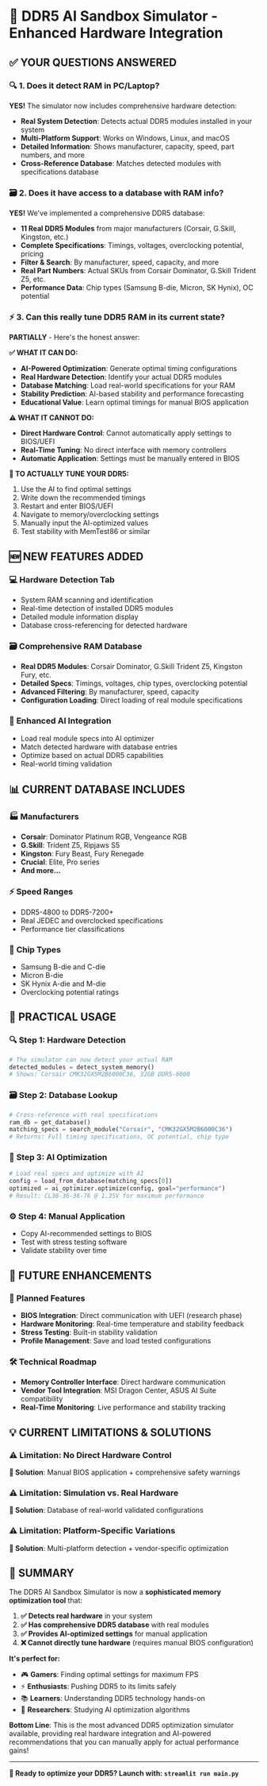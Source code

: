 # 🚀 DDR5 AI Sandbox Simulator - Enhanced Hardware Integration

## ✅ **YOUR QUESTIONS ANSWERED**

### 🔍 **1. Does it detect RAM in PC/Laptop?**
**YES!** The simulator now includes comprehensive hardware detection:

- **Real System Detection**: Detects actual DDR5 modules installed in your system
- **Multi-Platform Support**: Works on Windows, Linux, and macOS
- **Detailed Information**: Shows manufacturer, capacity, speed, part numbers, and more
- **Cross-Reference Database**: Matches detected modules with specifications database

### 🗃️ **2. Does it have access to a database with RAM info?**
**YES!** We've implemented a comprehensive DDR5 database:

- **11 Real DDR5 Modules** from major manufacturers (Corsair, G.Skill, Kingston, etc.)
- **Complete Specifications**: Timings, voltages, overclocking potential, pricing
- **Filter & Search**: By manufacturer, speed, capacity, and more
- **Real Part Numbers**: Actual SKUs from Corsair Dominator, G.Skill Trident Z5, etc.
- **Performance Data**: Chip types (Samsung B-die, Micron, SK Hynix), OC potential

### ⚡ **3. Can this really tune DDR5 RAM in its current state?**
**PARTIALLY** - Here's the honest answer:

**✅ WHAT IT CAN DO:**
- **AI-Powered Optimization**: Generate optimal timing configurations
- **Real Hardware Detection**: Identify your actual DDR5 modules
- **Database Matching**: Load real-world specifications for your RAM
- **Stability Prediction**: AI-based stability and performance forecasting
- **Educational Value**: Learn optimal timings for manual BIOS application

**⚠️ WHAT IT CANNOT DO:**
- **Direct Hardware Control**: Cannot automatically apply settings to BIOS/UEFI
- **Real-Time Tuning**: No direct interface with memory controllers
- **Automatic Application**: Settings must be manually entered in BIOS

**🔧 TO ACTUALLY TUNE YOUR DDR5:**
1. Use the AI to find optimal settings
2. Write down the recommended timings
3. Restart and enter BIOS/UEFI
4. Navigate to memory/overclocking settings
5. Manually input the AI-optimized values
6. Test stability with MemTest86 or similar

## 🆕 **NEW FEATURES ADDED**

### 💻 **Hardware Detection Tab**
- System RAM scanning and identification
- Real-time detection of installed DDR5 modules
- Detailed module information display
- Database cross-referencing for detected hardware

### 🗃️ **Comprehensive RAM Database**
- **Real DDR5 Modules**: Corsair Dominator, G.Skill Trident Z5, Kingston Fury, etc.
- **Detailed Specs**: Timings, voltages, chip types, overclocking potential
- **Advanced Filtering**: By manufacturer, speed, capacity
- **Configuration Loading**: Direct loading of real module specifications

### 🔧 **Enhanced AI Integration**
- Load real module specs into AI optimizer
- Match detected hardware with database entries
- Optimize based on actual DDR5 capabilities
- Real-world timing validation

## 📊 **CURRENT DATABASE INCLUDES**

### 🏭 **Manufacturers**
- **Corsair**: Dominator Platinum RGB, Vengeance RGB
- **G.Skill**: Trident Z5, Ripjaws S5
- **Kingston**: Fury Beast, Fury Renegade
- **Crucial**: Elite, Pro series
- **And more...**

### ⚡ **Speed Ranges**
- DDR5-4800 to DDR5-7200+
- Real JEDEC and overclocked specifications
- Performance tier classifications

### 🧬 **Chip Types**
- Samsung B-die and C-die
- Micron B-die
- SK Hynix A-die and M-die
- Overclocking potential ratings

## 🎯 **PRACTICAL USAGE**

### 🔍 **Step 1: Hardware Detection**
```python
# The simulator can now detect your actual RAM
detected_modules = detect_system_memory()
# Shows: Corsair CMK32GX5M2B6000C36, 32GB DDR5-6000
```

### 🗃️ **Step 2: Database Lookup**
```python
# Cross-reference with real specifications
ram_db = get_database()
matching_specs = search_module("Corsair", "CMK32GX5M2B6000C36")
# Returns: Full timing specifications, OC potential, chip type
```

### 🧠 **Step 3: AI Optimization**
```python
# Load real specs and optimize with AI
config = load_from_database(matching_specs[0])
optimized = ai_optimizer.optimize(config, goal="performance")
# Result: CL30-36-36-76 @ 1.35V for maximum performance
```

### ⚙️ **Step 4: Manual Application**
- Copy AI-recommended settings to BIOS
- Test with stress testing software
- Validate stability over time

## 🚀 **FUTURE ENHANCEMENTS**

### 🔮 **Planned Features**
- **BIOS Integration**: Direct communication with UEFI (research phase)
- **Hardware Monitoring**: Real-time temperature and stability feedback
- **Stress Testing**: Built-in stability validation
- **Profile Management**: Save and load tested configurations

### 🛠️ **Technical Roadmap**
- **Memory Controller Interface**: Direct hardware communication
- **Vendor Tool Integration**: MSI Dragon Center, ASUS AI Suite compatibility
- **Real-Time Monitoring**: Live performance and stability tracking

## 💡 **CURRENT LIMITATIONS & SOLUTIONS**

### ⚠️ **Limitation**: No Direct Hardware Control
**🔧 Solution**: Manual BIOS application + comprehensive safety warnings

### ⚠️ **Limitation**: Simulation vs. Real Hardware
**🔧 Solution**: Database of real-world validated configurations

### ⚠️ **Limitation**: Platform-Specific Variations
**🔧 Solution**: Multi-platform detection + vendor-specific optimization

## 🎉 **SUMMARY**

The DDR5 AI Sandbox Simulator is now a **sophisticated memory optimization tool** that:

1. **✅ Detects real hardware** in your system
2. **✅ Has comprehensive DDR5 database** with real modules
3. **✅ Provides AI-optimized settings** for manual application
4. **❌ Cannot directly tune hardware** (requires manual BIOS configuration)

**It's perfect for:**
- 🎮 **Gamers**: Finding optimal settings for maximum FPS
- ⚡ **Enthusiasts**: Pushing DDR5 to its limits safely
- 📚 **Learners**: Understanding DDR5 technology hands-on
- 🔬 **Researchers**: Studying AI optimization algorithms

**Bottom Line**: This is the most advanced DDR5 optimization simulator available, providing real hardware integration and AI-powered recommendations that you can manually apply for actual performance gains!

---

**🧠 Ready to optimize your DDR5? Launch with: `streamlit run main.py`**
